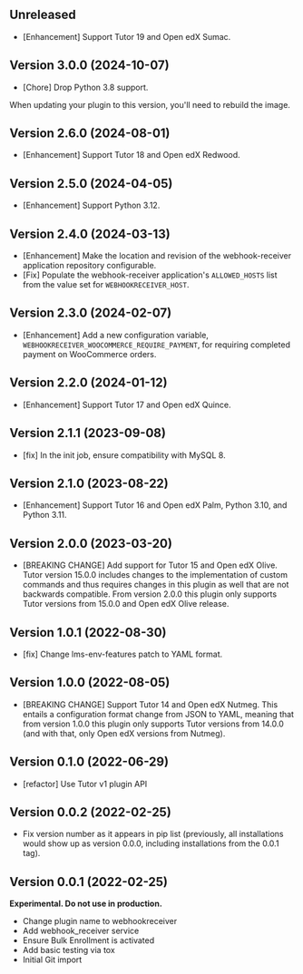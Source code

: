 ## Unreleased

* [Enhancement] Support Tutor 19 and Open edX Sumac.

## Version 3.0.0 (2024-10-07)

* [Chore] Drop Python 3.8 support.

When updating your plugin to this version, you'll need to rebuild the image.

## Version 2.6.0 (2024-08-01)

* [Enhancement] Support Tutor 18 and Open edX Redwood.

## Version 2.5.0 (2024-04-05)

* [Enhancement] Support Python 3.12.

## Version 2.4.0 (2024-03-13)

* [Enhancement] Make the location and revision of the webhook-receiver application repository configurable.
* [Fix] Populate the webhook-receiver application's `ALLOWED_HOSTS` list from the value set for `WEBHOOKRECEIVER_HOST`.

## Version 2.3.0 (2024-02-07)

* [Enhancement] Add a new configuration variable, `WEBHOOKRECEIVER_WOOCOMMERCE_REQUIRE_PAYMENT`, for requiring completed payment on WooCommerce orders.

## Version 2.2.0 (2024-01-12)

* [Enhancement] Support Tutor 17 and Open edX Quince.

## Version 2.1.1 (2023-09-08)

* [fix] In the init job, ensure compatibility with MySQL 8.

## Version 2.1.0 (2023-08-22)

* [Enhancement] Support Tutor 16 and Open edX Palm, Python 3.10, and Python 3.11.

## Version 2.0.0 (2023-03-20)

* [BREAKING CHANGE] Add support for Tutor 15 and Open edX Olive.
  Tutor version 15.0.0 includes changes to the implementation of
  custom commands and thus requires changes in this plugin as well
  that are not backwards compatible.
  From version 2.0.0 this plugin only supports Tutor versions
  from 15.0.0 and Open edX Olive release.

## Version 1.0.1 (2022-08-30)

* [fix] Change lms-env-features patch to YAML format.

## Version 1.0.0 (2022-08-05)

* [BREAKING CHANGE] Support Tutor 14 and Open edX Nutmeg. This entails
  a configuration format change from JSON to YAML, meaning that from
  version 1.0.0 this plugin only supports Tutor versions from 14.0.0
  (and with that, only Open edX versions from Nutmeg).

## Version 0.1.0 (2022-06-29)

* [refactor] Use Tutor v1 plugin API

## Version 0.0.2 (2022-02-25)

* Fix version number as it appears in pip list (previously, all
  installations would show up as version 0.0.0, including
  installations from the 0.0.1 tag).


## Version 0.0.1 (2022-02-25)

**Experimental. Do not use in production.**

* Change plugin name to webhookreceiver
* Add webhook_receiver service
* Ensure Bulk Enrollment is activated
* Add basic testing via tox
* Initial Git import
